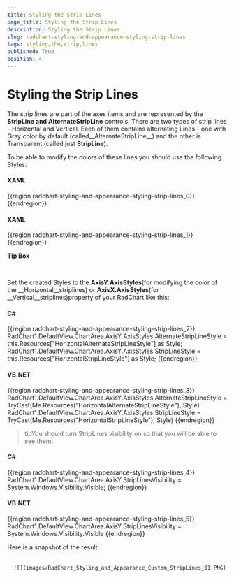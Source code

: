 ```yaml
---
title: Styling the Strip Lines
page_title: Styling the Strip Lines
description: Styling the Strip Lines
slug: radchart-styling-and-appearance-styling-strip-lines
tags: styling,the,strip,lines
published: True
position: 4
---
```


# Styling the Strip Lines



The strip lines are part of the axes items and are represented by the __StripLine and AlternateStripLine__ controls. There are two types of strip lines - Horizontal and Vertical. Each of them contains alternating Lines - one with Gray color by default (called__AlternateStripLine__) and the other is Transparent (called just __StripLine__). 

To be able to modify the colors of these lines you should use the following Styles:

#### __XAML__

{{region radchart-styling-and-appearance-styling-strip-lines_0}}
	<Style x:Key="HorizontalAlternateStripLineStyle" TargetType="Rectangle" >
	   <Setter Property="Fill">
	     <Setter.Value>
	      <LinearGradientBrush EndPoint="1,0"
	                  StartPoint="0,1"
	                  SpreadMethod="Pad">
	          <GradientStop Color="Black"
	               Offset="0" />
	          <GradientStop Color="#FF00B4FF"
	               Offset="1" />
	      </LinearGradientBrush>
	     </Setter.Value>
	   </Setter>
	</Style>
	{{endregion}}



#### __XAML__

{{region radchart-styling-and-appearance-styling-strip-lines_1}}
	<Style x:Key="HorizontalStripLineStyle" TargetType="Rectangle" >
	    <Setter Property="Fill" Value="LightGray" />
	</Style>
	{{endregion}}



__Tip Box__


         
      



Set the created Styles to the __AxisY.AxisStyles__(for modifying the color of the __Horizontal__striplines) or __AxisX.AxisStyles__(for __Vertical__striplines)property of your RadChart like this:

#### __C#__

{{region radchart-styling-and-appearance-styling-strip-lines_2}}
	RadChart1.DefaultView.ChartArea.AxisY.AxisStyles.AlternateStripLineStyle = this.Resources["HorizontalAlternateStripLineStyle"] as Style;
	RadChart1.DefaultView.ChartArea.AxisY.AxisStyles.StripLineStyle = this.Resources["HorizontalStripLineStyle"] as Style;
	{{endregion}}



#### __VB.NET__

{{region radchart-styling-and-appearance-styling-strip-lines_3}}
	RadChart1.DefaultView.ChartArea.AxisY.AxisStyles.AlternateStripLineStyle = TryCast(Me.Resources("HorizontalAlternateStripLineStyle"), Style)
	RadChart1.DefaultView.ChartArea.AxisY.AxisStyles.StripLineStyle = TryCast(Me.Resources("HorizontalStripLineStyle"), Style)
	{{endregion}}



>tipYou should turn StripLines visibility on so that you will be able to see them.

#### __C#__

{{region radchart-styling-and-appearance-styling-strip-lines_4}}
	RadChart1.DefaultView.ChartArea.AxisY.StripLinesVisibility = System.Windows.Visibility.Visible;
	{{endregion}}



#### __VB.NET__

{{region radchart-styling-and-appearance-styling-strip-lines_5}}
	RadChart1.DefaultView.ChartArea.AxisY.StripLinesVisibility = System.Windows.Visibility.Visible
	{{endregion}}



Here is a snapshot of the result:




         
      ![](images/RadChart_Styling_and_Appearance_Custom_StripLines_01.PNG)
